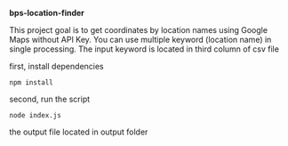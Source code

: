 
**bps-location-finder**

This project goal is to get coordinates by location names using Google Maps without API Key. You can use multiple keyword (location name) in single processing. The input keyword is located in third column of csv file

first, install dependencies

    npm install

second, run the script

    node index.js
the output file located in output folder
